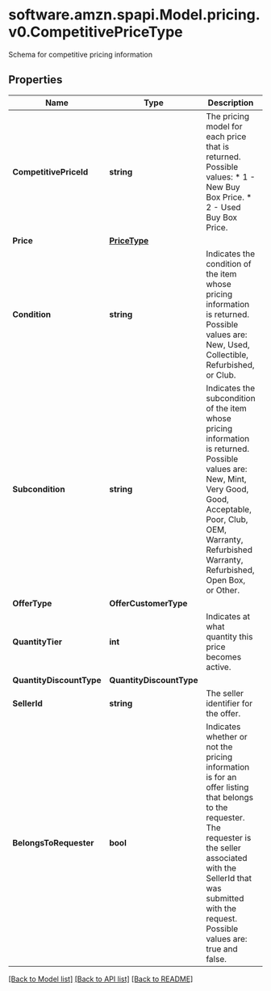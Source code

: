 # software.amzn.spapi.Model.pricing.v0.CompetitivePriceType
Schema for competitive pricing information

## Properties

Name | Type | Description | Notes
------------ | ------------- | ------------- | -------------
**CompetitivePriceId** | **string** | The pricing model for each price that is returned.  Possible values:  * 1 - New Buy Box Price. * 2 - Used Buy Box Price. | 
**Price** | [**PriceType**](PriceType.md) |  | 
**Condition** | **string** | Indicates the condition of the item whose pricing information is returned. Possible values are: New, Used, Collectible, Refurbished, or Club. | [optional] 
**Subcondition** | **string** | Indicates the subcondition of the item whose pricing information is returned. Possible values are: New, Mint, Very Good, Good, Acceptable, Poor, Club, OEM, Warranty, Refurbished Warranty, Refurbished, Open Box, or Other. | [optional] 
**OfferType** | **OfferCustomerType** |  | [optional] 
**QuantityTier** | **int** | Indicates at what quantity this price becomes active. | [optional] 
**QuantityDiscountType** | **QuantityDiscountType** |  | [optional] 
**SellerId** | **string** | The seller identifier for the offer. | [optional] 
**BelongsToRequester** | **bool** |  Indicates whether or not the pricing information is for an offer listing that belongs to the requester. The requester is the seller associated with the SellerId that was submitted with the request. Possible values are: true and false. | [optional] 

[[Back to Model list]](../README.md#documentation-for-models) [[Back to API list]](../README.md#documentation-for-api-endpoints) [[Back to README]](../README.md)

